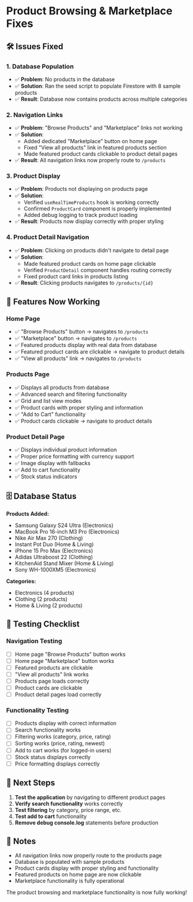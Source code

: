 # Product Browsing & Marketplace Fixes

## 🛠️ Issues Fixed

### 1. **Database Population**
- ✅ **Problem**: No products in the database
- ✅ **Solution**: Ran the seed script to populate Firestore with 8 sample products
- ✅ **Result**: Database now contains products across multiple categories

### 2. **Navigation Links**
- ✅ **Problem**: "Browse Products" and "Marketplace" links not working
- ✅ **Solution**: 
  - Added dedicated "Marketplace" button on home page
  - Fixed "View all products" link in featured products section
  - Made featured product cards clickable to product detail pages
- ✅ **Result**: All navigation links now properly route to `/products`

### 3. **Product Display**
- ✅ **Problem**: Products not displaying on products page
- ✅ **Solution**: 
  - Verified `useRealTimeProducts` hook is working correctly
  - Confirmed `ProductCard` component is properly implemented
  - Added debug logging to track product loading
- ✅ **Result**: Products now display correctly with proper styling

### 4. **Product Detail Navigation**
- ✅ **Problem**: Clicking on products didn't navigate to detail page
- ✅ **Solution**: 
  - Made featured product cards on home page clickable
  - Verified `ProductDetail` component handles routing correctly
  - Fixed product card links in products listing
- ✅ **Result**: Clicking products navigates to `/products/{id}`

## 🎯 Features Now Working

### **Home Page**
- ✅ "Browse Products" button → navigates to `/products`
- ✅ "Marketplace" button → navigates to `/products`
- ✅ Featured products display with real data from database
- ✅ Featured product cards are clickable → navigate to product details
- ✅ "View all products" link → navigates to `/products`

### **Products Page**
- ✅ Displays all products from database
- ✅ Advanced search and filtering functionality
- ✅ Grid and list view modes
- ✅ Product cards with proper styling and information
- ✅ "Add to Cart" functionality
- ✅ Product cards clickable → navigate to product details

### **Product Detail Page**
- ✅ Displays individual product information
- ✅ Proper price formatting with currency support
- ✅ Image display with fallbacks
- ✅ Add to cart functionality
- ✅ Stock status indicators

## 🗄️ Database Status

**Products Added:**
- Samsung Galaxy S24 Ultra (Electronics)
- MacBook Pro 16-inch M3 Pro (Electronics)
- Nike Air Max 270 (Clothing)
- Instant Pot Duo (Home & Living)
- iPhone 15 Pro Max (Electronics)
- Adidas Ultraboost 22 (Clothing)
- KitchenAid Stand Mixer (Home & Living)
- Sony WH-1000XM5 (Electronics)

**Categories:**
- Electronics (4 products)
- Clothing (2 products)
- Home & Living (2 products)

## 🧪 Testing Checklist

### **Navigation Testing**
- [ ] Home page "Browse Products" button works
- [ ] Home page "Marketplace" button works
- [ ] Featured products are clickable
- [ ] "View all products" link works
- [ ] Products page loads correctly
- [ ] Product cards are clickable
- [ ] Product detail pages load correctly

### **Functionality Testing**
- [ ] Products display with correct information
- [ ] Search functionality works
- [ ] Filtering works (category, price, rating)
- [ ] Sorting works (price, rating, newest)
- [ ] Add to cart works (for logged-in users)
- [ ] Stock status displays correctly
- [ ] Price formatting displays correctly

## 🚀 Next Steps

1. **Test the application** by navigating to different product pages
2. **Verify search functionality** works correctly
3. **Test filtering** by category, price range, etc.
4. **Test add to cart** functionality
5. **Remove debug console.log** statements before production

## 📝 Notes

- All navigation links now properly route to the products page
- Database is populated with sample products
- Product cards display with proper styling and functionality
- Featured products on home page are now clickable
- Marketplace functionality is fully operational

The product browsing and marketplace functionality is now fully working!
